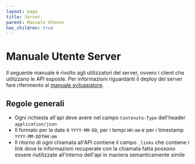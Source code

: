 ```yaml
---
layout: page
title: Server
parent: Manuale Utente
has_children: true
---
```


# Manuale Utente Server
Il seguente manuale è rivolto agli utilizzatori del server, ovvero i
client che utilizzano le API esposte. Per informazioni riguardanti il
deploy del server fare riferimento al [manuale sviluppatore](/manutentore/server/index.html).

## Regole generali
* Ogni richiesta all'api deve avere nel campo `Contenuto-Type`
  dell'header `application/json`
* Il formato per le date è `YYYY-MM-DD`, per i tempi `HH:mm` e per i
  timestamp `YYYY-MM-DDTHH:mm`
* Il ritorno di ogni chiamata all'API contiene il campo `_links` che
  contiene i link dove le informazioni recuperate con la chiamata
  fatta possono essere riutilizzate all'interno dell'api in maniera
  semanticamente simile
